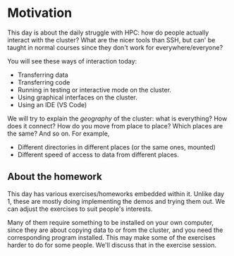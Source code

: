 # Motivation

This day is about the daily struggle with HPC: how do people
actually interact with the cluster?  What are the nicer tools than
SSH, but can' be taught in normal courses since they don't work for
everywhere/everyone?


You will see these ways of interaction today:

- Transferring data
- Transferring code
- Running in testing or interactive mode on the cluster.
- Using graphical interfaces on the cluster.
- Using an IDE (VS Code)


We will try to explain the *geography* of the cluster: what is
everything?  How does it connect?  How do you move from place to place?
Which places are the same?  And so on.  For example,

- Different directories in different places (or the same ones, mounted)
- Different speed of access to data from different places.



## About the homework

This day has various exercises/homeworks embedded within it.  Unlike
day 1, these are mostly doing implementing the demos and trying them
out.  We can adjust the exercises to suit people's interests.

Many of them require something to be installed on your own computer,
since they are about copying data to or from the cluster, and you need
the corresponding program installed.  This may make some of the
exercises harder to do for some people.  We'll discuss that in the
exercise session.
